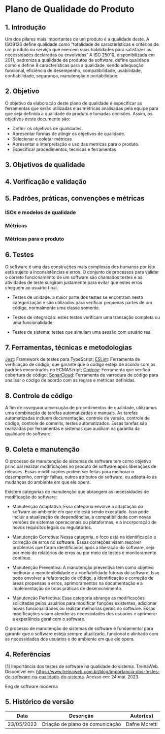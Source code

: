 # Plano de Qualidade do Produto

## 1. Introdução

Um dos pilares mais importantes de um produto é a qualidade deste.
A ISO9126 define qualidade como "totalidade de características e critérios de um produto ou serviço que exercem suas habilidades para satisfazer as necessidades declaradas ou envolvidas” 
A ISO 25010, disponibilizada em 2011, padroniza a qualidade de produtos de software, define qualidade como  e define 8 características para a qualidade, sendo adequação funcional, eficiência de desempenho, compatibilidade, usabilidade, confiabilidade, segurança, manutenção e portabilidade.

## 2. Objetivo

O objetivo da elaboração deste plano de qualidade é especificar as ferramentas que serão utilizadas e as métricas analisadas pela equipe para que seja definida a qualidade do produto e tomadas decisões. Assim, os objetivos deste documento são:
- Definir os objetivos de qualidades.
- Apresentar formas de atingir os objetivos de qualidade.
- Selecionar e coletar métricas
- Apresentar a interpretação e uso das metricas para o produto.
- Especificar procedimentos, tecnicas e ferramentas

## 3. Objetivos de qualidade

## 4. Verificação e validação

## 5. Padrões, práticas, convenções e métricas

### ISOs e modelos de qualidade

### Métricas

### Métricas para o produto

## 6. Testes

O software é uma das construções mais complexas dos humanos por isto está sujeito a inconsistências e erros. O conjunto de processos para validar o correto funcionamento de um software são chamados testes e as atividades de teste surgiram justamente para evitar que estes erros cheguem ao usuário final.

* Testes de unidade: a maior parte dos testes se encontram nesta categorização e são utilizados para verificar pequenas partes de um código, normalmente uma classe somente.

* Testes de integração: estes testes verificam uma transação completa ou uma funcionalidade

* Testes de sistema: testes que simulam uma sessão com usuário real

## 7. Ferramentas, técnicas e metodologias

[Jest](https://jestjs.io/pt-BR/): Framework de testes para TypeScript;
[ESLint](https://eslint.org/):  Ferramenta de verificação de código, que garante que o código esteja de acordo com os padrões encontrados no ECMAScript;
[Codcov](https://about.codecov.io/): Ferramenta que verifica cobertura de código;
[SonarCloud](https://www.sonarsource.com/products/sonarcloud/?gads_campaign=SC-Class01-Brand&gads_ad_group=SonarCloud&gads_keyword=sonarcloud&gclid=Cj0KCQjwyLGjBhDKARIsAFRNgW_ldned9rPbZ6BecorNDUxvGxjLbdoawwMROpUJnpr5qGlKr3oBOh0aAnZlEALw_wcB): Ferramenta de varredura de código para analisar o código de acordo com as regras e métricas definidas.

## 8. Controle de código 

A fim de assegurar a execução de procedimentos de qualidade, utilizamos uma combinação de tarefas automatizadas e manuais. As tarefas automatizadas incluem documentação, controle de versão, controle de código, controle de commits, testes automatizados. Essas tarefas são realizadas por ferramentas e sistemas que auxiliam na garantia da qualidade do software.

## 9. Coleta e manutenção

O processo de manutenção de sistemas de software tem como objetivo principal realizar modificações no produto de software após liberações de releases. Essas modificações podem ser feitas para melhorar o desempenho, corrigir falhas, outros atributos do software, ou adaptá-lo às mudanças do ambiente em que ele opera.

Existem categorias de manutenção que abrangem as necessidades de modificação do software:

* Manutenção Adaptativa: Essa categoria envolve a adaptação do software ao ambiente em que ele está sendo executado. Isso pode incluir a atualização de dependências, a compatibilidade com novas versões de sistemas operacionais ou plataformas, e a incorporação de novos requisitos legais ou regulatórios.

* Manutenção Corretiva: Nessa categoria, o foco está na identificação e correção de erros no software. Essas correções visam resolver problemas que foram identificados após a liberação do software, seja por meio de relatórios de erros ou por meio de testes e monitoramento contínuo.

* Manutenção Preventiva: A manutenção preventiva tem como objetivo melhorar a manutenibilidade e a confiabilidade futuras do software. Isso pode envolver a refatoração de código, a identificação e correção de áreas propensas a erros, aprimoramentos na documentação e a implementação de boas práticas de desenvolvimento.

* Manutenção Perfectiva: Essa categoria abrange as modificações solicitadas pelos usuários para modificar funções existentes, adicionar novas funcionalidades ou realizar melhorias gerais no software. Essas modificações visam atender às necessidades dos usuários e aprimorar a experiência geral com o software.

O processo de manutenção de sistemas de software é fundamental para garantir que o software esteja sempre atualizado, funcional e alinhado com as necessidades dos usuários e do ambiente em que ele opera.

## 4. Referências

[1] Importância dos testes de software na qualidade do sistema. TreinaWeb. Disponível em: https://www.treinaweb.com.br/blog/importancia-dos-testes-de-software-na-qualidade-do-sistema. Acesso em: 24 mai. 2023.

Eng de software moderna

## 5. Histórico de versão

|**Data**|**Descrição**|**Autor(es)**|
|--------|-------------|--------------|
| 23/05/2023 | Criação de plano de comunicação | Dafne Moretti |